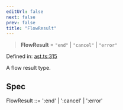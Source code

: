 ```yaml
---
editUrl: false
next: false
prev: false
title: "FlowResult"
---
```


> **FlowResult** = `"end"` \| `"cancel"` \| `"error"`

Defined in: [ast.ts:315](https://github.com/rcs-agents/rcs-lang/blob/2c0291a4209143052b64b2c6ec7573ef29bacea2/packages/ast/src/ast.ts#L315)

A flow result type.

## Spec

FlowResult ::= ':end' | ':cancel' | ':error'
